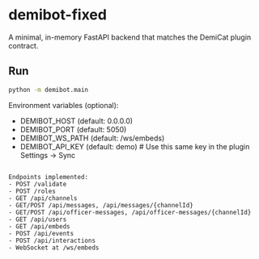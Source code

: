 
# demibot-fixed

A minimal, in-memory FastAPI backend that matches the DemiCat plugin contract.

## Run

```bash
python -m demibot.main
```

Environment variables (optional):

- DEMIBOT_HOST (default: 0.0.0.0)
- DEMIBOT_PORT (default: 5050)
- DEMIBOT_WS_PATH (default: /ws/embeds)
- DEMIBOT_API_KEY (default: demo)  # Use this same key in the plugin Settings → Sync
```

Endpoints implemented:
- POST /validate
- POST /roles
- GET /api/channels
- GET/POST /api/messages, /api/messages/{channelId}
- GET/POST /api/officer-messages, /api/officer-messages/{channelId}
- GET /api/users
- GET /api/embeds
- POST /api/events
- POST /api/interactions
- WebSocket at /ws/embeds
